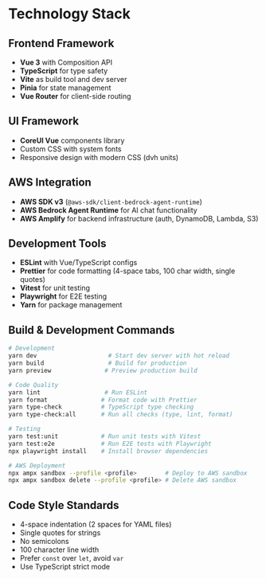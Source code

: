 # Technology Stack

## Frontend Framework

- **Vue 3** with Composition API
- **TypeScript** for type safety
- **Vite** as build tool and dev server
- **Pinia** for state management
- **Vue Router** for client-side routing

## UI Framework

- **CoreUI Vue** components library
- Custom CSS with system fonts
- Responsive design with modern CSS (dvh units)

## AWS Integration

- **AWS SDK v3** (`@aws-sdk/client-bedrock-agent-runtime`)
- **AWS Bedrock Agent Runtime** for AI chat functionality
- **AWS Amplify** for backend infrastructure (auth, DynamoDB, Lambda, S3)

## Development Tools

- **ESLint** with Vue/TypeScript configs
- **Prettier** for code formatting (4-space tabs, 100 char width, single quotes)
- **Vitest** for unit testing
- **Playwright** for E2E testing
- **Yarn** for package management

## Build & Development Commands

```bash
# Development
yarn dev                    # Start dev server with hot reload
yarn build                  # Build for production
yarn preview               # Preview production build

# Code Quality
yarn lint                  # Run ESLint
yarn format               # Format code with Prettier
yarn type-check           # TypeScript type checking
yarn type-check:all       # Run all checks (type, lint, format)

# Testing
yarn test:unit            # Run unit tests with Vitest
yarn test:e2e             # Run E2E tests with Playwright
npx playwright install    # Install browser dependencies

# AWS Deployment
npx ampx sandbox --profile <profile>        # Deploy to AWS sandbox
npx ampx sandbox delete --profile <profile> # Delete AWS sandbox
```

## Code Style Standards

- 4-space indentation (2 spaces for YAML files)
- Single quotes for strings
- No semicolons
- 100 character line width
- Prefer `const` over `let`, avoid `var`
- Use TypeScript strict mode
